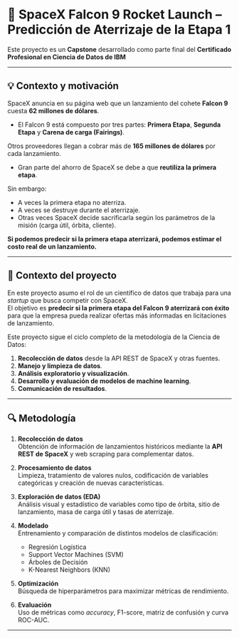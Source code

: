 # 🚀 SpaceX Falcon 9 Rocket Launch – Predicción de Aterrizaje de la Etapa 1

Este proyecto es un **Capstone** desarrollado como parte final del **Certificado Profesional en Ciencia de Datos de IBM**

---

## 💡 Contexto y motivación

SpaceX anuncia en su página web que un lanzamiento del cohete **Falcon 9** cuesta **62 millones de dólares**.  
- El Falcon 9 está compuesto por tres partes: **Primera Etapa**, **Segunda Etapa** y **Carena de carga (Fairings)**.  

Otros proveedores llegan a cobrar más de **165 millones de dólares** por cada lanzamiento.  
- Gran parte del ahorro de SpaceX se debe a que **reutiliza la primera etapa**.  

Sin embargo:
- A veces la primera etapa no aterriza.
- A veces se destruye durante el aterrizaje.
- Otras veces SpaceX decide sacrificarla según los parámetros de la misión (carga útil, órbita, cliente).

**Si podemos predecir si la primera etapa aterrizará, podemos estimar el costo real de un lanzamiento.**

---

## 📜 Contexto del proyecto

En este proyecto asumo el rol de un científico de datos que trabaja para una *startup* que busca competir con SpaceX.  
El objetivo es **predecir si la primera etapa del Falcon 9 aterrizará con éxito** para que la empresa pueda realizar ofertas más informadas en licitaciones de lanzamiento.

Este proyecto sigue el ciclo completo de la metodología de la Ciencia de Datos:
1. **Recolección de datos** desde la API REST de SpaceX y otras fuentes.
2. **Manejo y limpieza de datos**.
3. **Análisis exploratorio y visualización**.
4. **Desarrollo y evaluación de modelos de machine learning**.
5. **Comunicación de resultados**.

---

## 🔍 Metodología

1. **Recolección de datos**  
   Obtención de información de lanzamientos históricos mediante la **API REST de SpaceX** y web scraping para complementar datos.

2. **Procesamiento de datos**  
   Limpieza, tratamiento de valores nulos, codificación de variables categóricas y creación de nuevas características.

3. **Exploración de datos (EDA)**  
   Análisis visual y estadístico de variables como tipo de órbita, sitio de lanzamiento, masa de carga útil y tasas de aterrizaje.

4. **Modelado**  
   Entrenamiento y comparación de distintos modelos de clasificación:
   - Regresión Logística
   - Support Vector Machines (SVM)
   - Árboles de Decisión
   - K-Nearest Neighbors (KNN)
5. **Optimización**  
   Búsqueda de hiperparámetros para maximizar métricas de rendimiento.

6. **Evaluación**  
   Uso de métricas como *accuracy*, F1-score, matriz de confusión y curva ROC-AUC.

---
